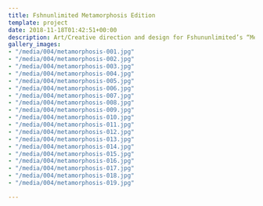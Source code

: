 ```yaml
---
title: Fshnunlimited Metamorphosis Edition
template: project
date: 2018-11-18T01:42:51+00:00
description: Art/Creative direction and design for Fshununlimited’s “Metamorphosis” edition. In this issue, fashion, art and sex merge in the spirit of a renewed generation – channelling resurgence, diversity and authenticity.
gallery_images:
- "/media/004/metamorphosis-001.jpg"
- "/media/004/metamorphosis-002.jpg"
- "/media/004/metamorphosis-003.jpg"
- "/media/004/metamorphosis-004.jpg"
- "/media/004/metamorphosis-005.jpg"
- "/media/004/metamorphosis-006.jpg"
- "/media/004/metamorphosis-007.jpg"
- "/media/004/metamorphosis-008.jpg"
- "/media/004/metamorphosis-009.jpg"
- "/media/004/metamorphosis-010.jpg"
- "/media/004/metamorphosis-011.jpg"
- "/media/004/metamorphosis-012.jpg"
- "/media/004/metamorphosis-013.jpg"
- "/media/004/metamorphosis-014.jpg"
- "/media/004/metamorphosis-015.jpg"
- "/media/004/metamorphosis-016.jpg"
- "/media/004/metamorphosis-017.jpg"
- "/media/004/metamorphosis-018.jpg"
- "/media/004/metamorphosis-019.jpg"

---
```

